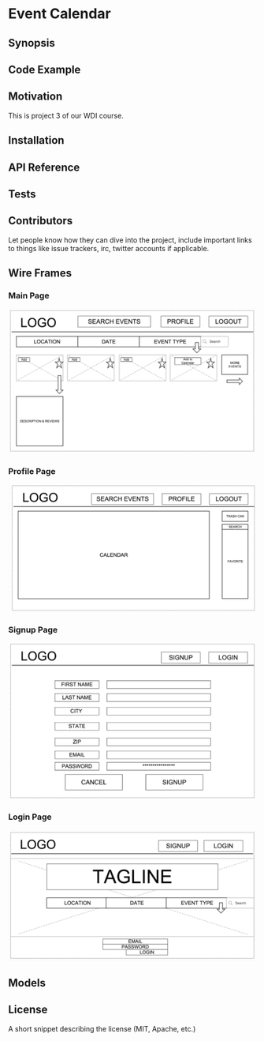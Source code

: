 # Event Calendar

## Synopsis


## Code Example

## Motivation

This is project 3 of our WDI course.

## Installation


## API Reference


## Tests


## Contributors

Let people know how they can dive into the project, include important links to things like issue trackers, irc, twitter accounts if applicable.

## Wire Frames

  ### Main Page
  <img src="./public/images/wireframes/Main.png">

  ### Profile Page
  <img src="./public/images/wireframes/Profile.png">

  ### Signup Page
  <img src="./public/images/wireframes/SignUp.png">

  ### Login Page
  <img src="./public/images/wireframes/Login.png">

## Models

## License

A short snippet describing the license (MIT, Apache, etc.)
